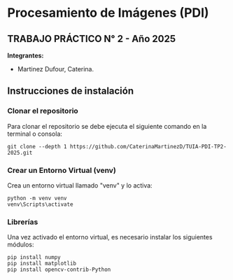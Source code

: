 # Procesamiento de Imágenes (PDI)
## TRABAJO PRÁCTICO N° 2 - Año 2025

**Integrantes:**
- Martinez Dufour, Caterina.

## Instrucciones de instalación
### Clonar el repositorio
Para clonar el repositorio se debe ejecuta el siguiente comando en la terminal o consola:

```
git clone --depth 1 https://github.com/CaterinaMartinezD/TUIA-PDI-TP2-2025.git
```
### Crear un Entorno Virtual (venv)
Crea un entorno virtual llamado "venv" y lo activa:

```
python -m venv venv
venv\Scripts\activate 
```

### Librerías
Una vez activado el entorno virtual, es necesario instalar los siguientes módulos:

```
pip install numpy 
pip install matplotlib 
pip install opencv-contrib-Python
```
